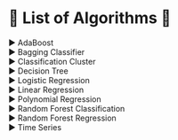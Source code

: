 # :large_blue_diamond: List of Algorithms :large_blue_diamond:
:arrow_forward: AdaBoost  
:arrow_forward: Bagging Classifier  
:arrow_forward: Classification Cluster  
:arrow_forward: Decision Tree   
:arrow_forward: Logistic Regression  
:arrow_forward: Linear Regression    
:arrow_forward: Polynomial Regression   
:arrow_forward: Random Forest Classification  
:arrow_forward: Random Forest Regression   
:arrow_forward: Time Series  
